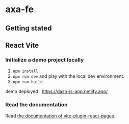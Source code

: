 # axa-fe

## Getting stated

## React Vite

### Initialize a demo project locally

1. `npm install`
2. `npm run dev` and play with the local dev environment.
3. `npm run build`.

demo deployed : https://dash-js-app.netlify.app/

### Read the documentation

Read [the documentation of vite-plugin-react-pages](https://vitejs.github.io/vite-plugin-react-pages/).
